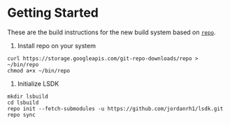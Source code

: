 Getting Started
==========

These are the build instructions for the new build system based on [`repo`](https://source.android.com/setup/develop/repo).

1. Install repo on your system
```
curl https://storage.googleapis.com/git-repo-downloads/repo > ~/bin/repo
chmod a+x ~/bin/repo
```

1. Initialize LSDK
```
mkdir lsbuild
cd lsbuild
repo init --fetch-submodules -u https://github.com/jordanrh1/lsdk.git
repo sync
```
